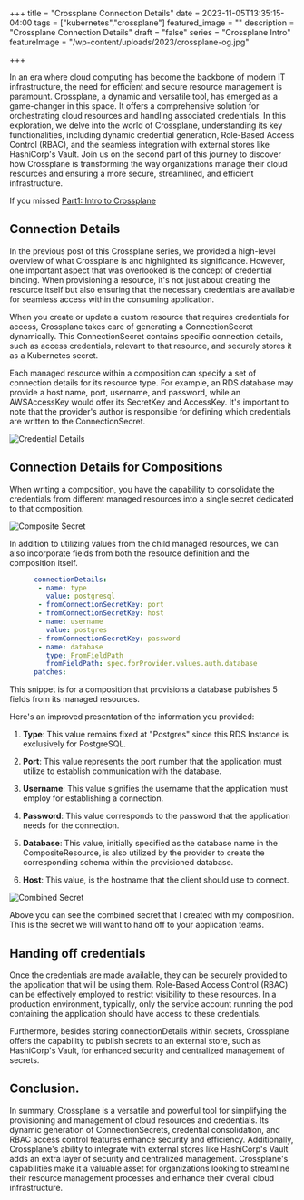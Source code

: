 +++
title = "Crossplane Connection Details"
date = 2023-11-05T13:35:15-04:00
tags = ["kubernetes","crossplane"]
featured_image = ""
description = "Crossplane Connection Details"
draft = "false"
series = "Crossplane Intro"
featureImage = "/wp-content/uploads/2023/crossplane-og.jpg"

+++

In an era where cloud computing has become the backbone of modern IT infrastructure, the need for efficient and secure resource management is paramount. Crossplane, a dynamic and versatile tool, has emerged as a game-changer in this space. It offers a comprehensive solution for orchestrating cloud resources and handling associated credentials. In this exploration, we delve into the world of Crossplane, understanding its key functionalities, including dynamic credential generation, Role-Based Access Control (RBAC), and the seamless integration with external stores like HashiCorp's Vault. Join us on the second part of this journey to discover how Crossplane is transforming the way organizations manage their cloud resources and ensuring a more secure, streamlined, and efficient infrastructure.

If you missed [Part1: Intro to Crossplane](/2023/11/04/introduction-to-crossplane/)

## Connection Details

In the previous post of this Crossplane series, we provided a high-level overview of what Crossplane is and highlighted its significance. However, one important aspect that was overlooked is the concept of credential binding. When provisioning a resource, it's not just about creating the resource itself but also ensuring that the necessary credentials are available for seamless access within the consuming application.

When you create or update a custom resource that requires credentials for access, Crossplane takes care of generating a ConnectionSecret dynamically. This ConnectionSecret contains specific connection details, such as access credentials, relevant to that resource, and securely stores it as a Kubernetes secret.

Each managed resource within a composition can specify a set of connection details for its resource type. For example, an RDS database may provide a host name, port, username, and password, while an AWSAccessKey would offer its SecretKey and AccessKey. It's important to note that the provider's author is responsible for defining which credentials are written to the ConnectionSecret.


![Credential Details](/wp-content/uploads/2023/rds-credentials.jpg)

## Connection Details for Compositions

When writing a composition, you have the capability to consolidate the credentials from different managed resources into a single secret dedicated to that composition.

![Composite Secret](/wp-content/uploads/2023/composite-secret.jpg)

In addition to utilizing values from the child managed resources, we can also incorporate fields from both the resource definition and the composition itself.

```yaml
      connectionDetails:
       - name: type
         value: postgresql
       - fromConnectionSecretKey: port
       - fromConnectionSecretKey: host
       - name: username
         value: postgres
       - fromConnectionSecretKey: password
       - name: database
         type: FromFieldPath
         fromFieldPath: spec.forProvider.values.auth.database
      patches:
```
This snippet is for a composition that provisions a database publishes 5 fields from its managed resources.

Here's an improved presentation of the information you provided:

1. **Type**: This value remains fixed at "Postgres" since this RDS Instance is exclusively for PostgreSQL.

2. **Port**: This value represents the port number that the application must utilize to establish communication with the database.

3. **Username**: This value signifies the username that the application must employ for establishing a connection.

4. **Password**: This value corresponds to the password that the application needs for the connection.

5. **Database**: This value, initially specified as the database name in the CompositeResource, is also utilized by the provider to create the corresponding schema within the provisioned database.

6. **Host**:  This value, is the hostname that the client should use to connect.

![Combined Secret](/wp-content/uploads/2023/combined-secret.jpg)

Above you can see the combined secret that I created with my composition.  This is the secret we will want to hand off to your application teams.

## Handing off credentials

Once the credentials are made available, they can be securely provided to the application that will be using them. Role-Based Access Control (RBAC) can be effectively employed to restrict visibility to these resources. In a production environment, typically, only the service account running the pod containing the application should have access to these credentials.

Furthermore, besides storing connectionDetails within secrets, Crossplane offers the capability to publish secrets to an external store, such as HashiCorp's Vault, for enhanced security and centralized management of secrets.

## Conclusion. 

In summary, Crossplane is a versatile and powerful tool for simplifying the provisioning and management of cloud resources and credentials. Its dynamic generation of ConnectionSecrets, credential consolidation, and RBAC access control features enhance security and efficiency. Additionally, Crossplane's ability to integrate with external stores like HashiCorp's Vault adds an extra layer of security and centralized management. Crossplane's capabilities make it a valuable asset for organizations looking to streamline their resource management processes and enhance their overall cloud infrastructure.

